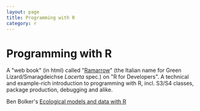 ```yaml
---
layout: page
title: Programming with R
category: r
---
```


Programming with R
===




A "web book" (in html) called "[Ramarrow](http://www.quantide.com/R/ramarro/)" (the Italian name for Green Lizard/Smaragdeichse *Lacerta* spec.) on "R for Developers". A technical and example-rich introduction to programming with R, incl. S3/S4 classes, package production, debugging and alike.

Ben Bolker's [Ecological models and data with R](http://ms.mcmaster.ca/~bolker/emdbook/)
